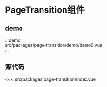 # PageTransition组件


## demo

:::demo  
src/packages/page-transition/demo/demo0.vue  
:::


## 源代码
<<< src/packages/page-transition/index.vue
